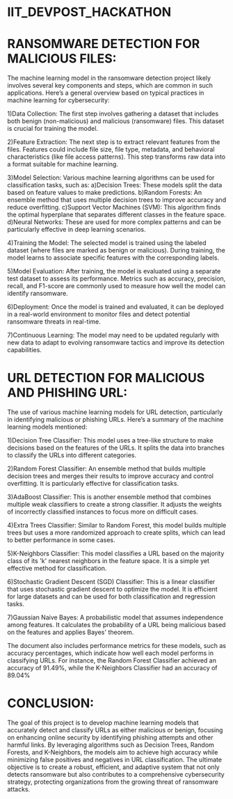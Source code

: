 # IIT_DEVPOST_HACKATHON

# RANSOMWARE DETECTION FOR MALICIOUS FILES:
The machine learning model in the ransomware detection project likely involves several key components and steps, which are common in such applications. Here’s a general overview based on typical practices in machine learning for cybersecurity:

1)Data Collection: The first step involves gathering a dataset that includes both benign (non-malicious) and malicious (ransomware) files. This dataset is crucial for training the model.

2)Feature Extraction: The next step is to extract relevant features from the files. Features could include file size, file type, metadata, and behavioral characteristics (like file access patterns). This step transforms raw data into a format suitable for machine learning.

3)Model Selection: Various machine learning algorithms can be used for classification tasks, such as:
        a)Decision Trees: These models split the data based on feature values to make predictions.
        b)Random Forests: An ensemble method that uses multiple decision trees to improve accuracy and reduce overfitting.
        c)Support Vector Machines (SVM): This algorithm finds the optimal hyperplane that separates different classes in the feature space.
        d)Neural Networks: These are used for more complex patterns and can be particularly effective in deep learning scenarios.

4)Training the Model: The selected model is trained using the labeled dataset (where files are marked as benign or malicious). During training, the model learns to associate specific features with the corresponding labels.

5)Model Evaluation: After training, the model is evaluated using a separate test dataset to assess its performance. Metrics such as accuracy, precision, recall, and F1-score are commonly used to measure how well the model can identify ransomware.

6)Deployment: Once the model is trained and evaluated, it can be deployed in a real-world environment to monitor files and detect potential ransomware threats in real-time.

7)Continuous Learning: The model may need to be updated regularly with new data to adapt to evolving ransomware tactics and improve its detection capabilities.

# URL DETECTION FOR MALICIOUS AND PHISHING URL:

The use of various machine learning models for URL detection, particularly in identifying malicious or phishing URLs. Here’s a summary of the machine learning models mentioned:

1)Decision Tree Classifier: This model uses a tree-like structure to make decisions based on the features of the URLs. It splits the data into branches to classify the URLs into different categories.

2)Random Forest Classifier: An ensemble method that builds multiple decision trees and merges their results to improve accuracy and control overfitting. It is particularly effective for classification tasks.

3)AdaBoost Classifier: This is another ensemble method that combines multiple weak classifiers to create a strong classifier. It adjusts the weights of incorrectly classified instances to focus more on difficult cases.

4)Extra Trees Classifier: Similar to Random Forest, this model builds multiple trees but uses a more randomized approach to create splits, which can lead to better performance in some cases.

5)K-Neighbors Classifier: This model classifies a URL based on the majority class of its 'k' nearest neighbors in the feature space. It is a simple yet effective method for classification.

6)Stochastic Gradient Descent (SGD) Classifier: This is a linear classifier that uses stochastic gradient descent to optimize the model. It is efficient for large datasets and can be used for both classification and regression tasks.

7)Gaussian Naive Bayes: A probabilistic model that assumes independence among features. It calculates the probability of a URL being malicious based on the features and applies Bayes' theorem.

The document also includes performance metrics for these models, such as accuracy percentages, which indicate how well each model performs in classifying URLs. For instance, the Random Forest Classifier achieved an accuracy of 91.49%, while the K-Neighbors Classifier had an accuracy of 89.04%

# CONCLUSION:

The goal of this project is to develop machine learning models that accurately detect and classify URLs as either malicious or benign, focusing on enhancing online security by identifying phishing attempts and other harmful links. By leveraging algorithms such as Decision Trees, Random Forests, and K-Neighbors, the models aim to achieve high accuracy while minimizing false positives and negatives in URL classification. The ultimate objective is to create a robust, efficient, and adaptive system that not only detects ransomware but also contributes to a comprehensive cybersecurity strategy, protecting organizations from the growing threat of ransomware attacks.

